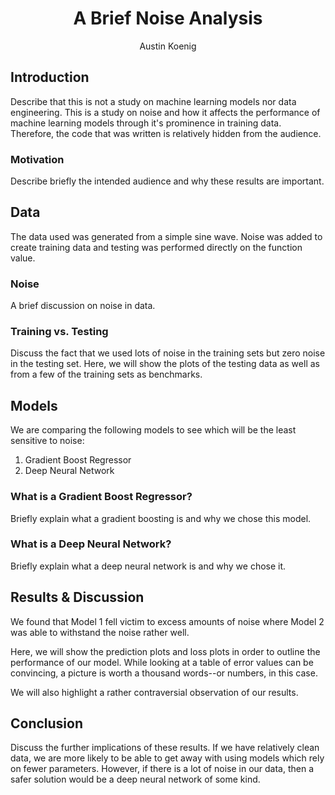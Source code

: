 # <center>A Brief Noise Analysis</center>

<center>Austin Koenig</center>

## Introduction

Describe that this is not a study on machine learning models nor data engineering. This is a study on noise and how it affects the performance of machine learning models through it's prominence in training data. Therefore, the code that was written is relatively hidden from the audience.

### Motivation

Describe briefly the intended audience and why these results are important.

## Data

The data used was generated from a simple sine wave. Noise was added to create training data and testing was performed directly on the function value.

### Noise

A brief discussion on noise in data.

### Training vs. Testing

Discuss the fact that we used lots of noise in the training sets but zero noise in the testing set. Here, we will show the plots of the testing data as well as from a few of the training sets as benchmarks.

## Models

We are comparing the following models to see which will be the least sensitive to noise:
1. Gradient Boost Regressor
2. Deep Neural Network

### What is a Gradient Boost Regressor?

Briefly explain what a gradient boosting is and why we chose this model.

### What is a Deep Neural Network?

Briefly explain what a deep neural network is and why we chose it.

## Results & Discussion

We found that Model 1 fell victim to excess amounts of noise where Model 2 was able to withstand the noise rather well.

Here, we will show the prediction plots and loss plots in order to outline the performance of our model. While looking at a table of error values can be convincing, a picture is worth a thousand words--or numbers, in this case.

We will also highlight a rather contraversial observation of our results.

## Conclusion

Discuss the further implications of these results. If we have relatively clean data, we are more likely to be able to get away with using models which rely on fewer parameters. However, if there is a lot of noise in our data, then a safer solution would be a deep neural network of some kind.